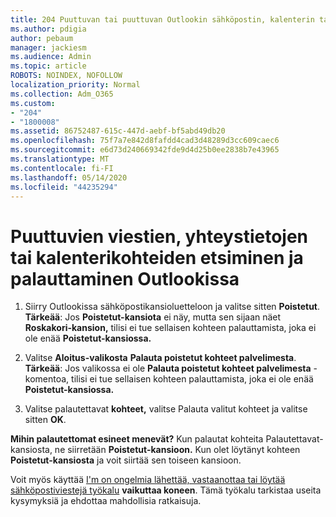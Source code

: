 ```yaml
---
title: 204 Puuttuvan tai puuttuvan Outlookin sähköpostin, kalenterin tai yhteystietojen etsiminen
ms.author: pdigia
author: pebaum
manager: jackiesm
ms.audience: Admin
ms.topic: article
ROBOTS: NOINDEX, NOFOLLOW
localization_priority: Normal
ms.collection: Adm_O365
ms.custom:
- "204"
- "1800008"
ms.assetid: 86752487-615c-447d-aebf-bf5abd49db20
ms.openlocfilehash: 75f7a7e842d8fafdd4cad3d48289d3cc609caec6
ms.sourcegitcommit: e6d73d240669342fde9d4d25b0ee2838b7e43965
ms.translationtype: MT
ms.contentlocale: fi-FI
ms.lasthandoff: 05/14/2020
ms.locfileid: "44235294"
---
```

# <a name="how-to-find-and-recover-missing-messages-contacts-or-calendar-items-in-outlook"></a>Puuttuvien viestien, yhteystietojen tai kalenterikohteiden etsiminen ja palauttaminen Outlookissa

1. Siirry Outlookissa sähköpostikansioluetteloon ja valitse sitten **Poistetut**. **Tärkeää**: Jos **Poistetut-kansiota** ei näy, mutta sen sijaan näet **Roskakori-kansion,** tilisi ei tue sellaisen kohteen palauttamista, joka ei ole enää **Poistetut-kansiossa.**

2. Valitse **Aloitus-valikosta** **Palauta poistetut kohteet palvelimesta**. **Tärkeää**: Jos valikossa ei ole **Palauta poistetut kohteet palvelimesta** -komentoa, tilisi ei tue sellaisen kohteen palauttamista, joka ei ole enää **Poistetut-kansiossa.**

3. Valitse palautettavat **kohteet,** valitse Palauta valitut kohteet ja valitse sitten **OK**.

**Mihin palautettomat esineet menevät?** Kun palautat kohteita Palautettavat-kansiosta, ne siirretään **Poistetut-kansioon.** Kun olet löytänyt kohteen **Poistetut-kansiosta** ja voit siirtää sen toiseen kansioon.

Voit myös käyttää [I'm on ongelmia lähettää, vastaanottaa tai löytää sähköpostiviestejä työkalu](https://aka.ms/SaRA-OutlookSendReceive) **vaikuttaa koneen**. Tämä työkalu tarkistaa useita kysymyksiä ja ehdottaa mahdollisia ratkaisuja.
